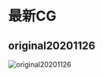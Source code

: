 # 最新CG

## original20201126

![original20201126](https://cdn.jsdelivr.net/gh/Rcrwrate/benghuai/.gitbook/assets/original20201126.png)


